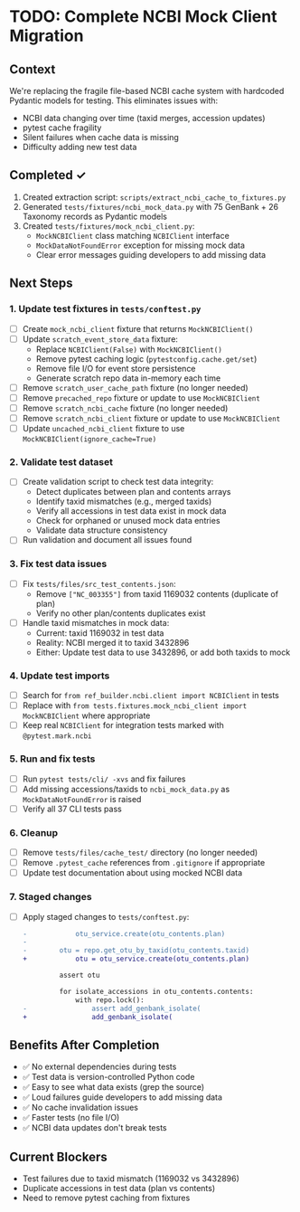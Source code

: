 # TODO: Complete NCBI Mock Client Migration

## Context
We're replacing the fragile file-based NCBI cache system with hardcoded Pydantic models for testing. This eliminates issues with:
- NCBI data changing over time (taxid merges, accession updates)
- pytest cache fragility
- Silent failures when cache data is missing
- Difficulty adding new test data

## Completed ✓
1. Created extraction script: `scripts/extract_ncbi_cache_to_fixtures.py`
2. Generated `tests/fixtures/ncbi_mock_data.py` with 75 GenBank + 26 Taxonomy records as Pydantic models
3. Created `tests/fixtures/mock_ncbi_client.py`:
   - `MockNCBIClient` class matching `NCBIClient` interface
   - `MockDataNotFoundError` exception for missing mock data
   - Clear error messages guiding developers to add missing data

## Next Steps

### 1. Update test fixtures in `tests/conftest.py`
- [ ] Create `mock_ncbi_client` fixture that returns `MockNCBIClient()`
- [ ] Update `scratch_event_store_data` fixture:
  - Replace `NCBIClient(False)` with `MockNCBIClient()`
  - Remove pytest caching logic (`pytestconfig.cache.get/set`)
  - Remove file I/O for event store persistence
  - Generate scratch repo data in-memory each time
- [ ] Remove `scratch_user_cache_path` fixture (no longer needed)
- [ ] Remove `precached_repo` fixture or update to use `MockNCBIClient`
- [ ] Remove `scratch_ncbi_cache` fixture (no longer needed)
- [ ] Remove `scratch_ncbi_client` fixture or update to use `MockNCBIClient`
- [ ] Update `uncached_ncbi_client` fixture to use `MockNCBIClient(ignore_cache=True)`

### 2. Validate test dataset
- [ ] Create validation script to check test data integrity:
  - Detect duplicates between plan and contents arrays
  - Identify taxid mismatches (e.g., merged taxids)
  - Verify all accessions in test data exist in mock data
  - Check for orphaned or unused mock data entries
  - Validate data structure consistency
- [ ] Run validation and document all issues found

### 3. Fix test data issues
- [ ] Fix `tests/files/src_test_contents.json`:
  - Remove `["NC_003355"]` from taxid 1169032 contents (duplicate of plan)
  - Verify no other plan/contents duplicates exist
- [ ] Handle taxid mismatches in mock data:
  - Current: taxid 1169032 in test data
  - Reality: NCBI merged it to taxid 3432896
  - Either: Update test data to use 3432896, or add both taxids to mock

### 4. Update test imports
- [ ] Search for `from ref_builder.ncbi.client import NCBIClient` in tests
- [ ] Replace with `from tests.fixtures.mock_ncbi_client import MockNCBIClient` where appropriate
- [ ] Keep real `NCBIClient` for integration tests marked with `@pytest.mark.ncbi`

### 5. Run and fix tests
- [ ] Run `pytest tests/cli/ -xvs` and fix failures
- [ ] Add missing accessions/taxids to `ncbi_mock_data.py` as `MockDataNotFoundError` is raised
- [ ] Verify all 37 CLI tests pass

### 6. Cleanup
- [ ] Remove `tests/files/cache_test/` directory (no longer needed)
- [ ] Remove `.pytest_cache` references from `.gitignore` if appropriate
- [ ] Update test documentation about using mocked NCBI data

### 7. Staged changes
- [ ] Apply staged changes to `tests/conftest.py`:
  ```diff
  -            otu_service.create(otu_contents.plan)
  -
  -        otu = repo.get_otu_by_taxid(otu_contents.taxid)
  +            otu = otu_service.create(otu_contents.plan)

           assert otu

           for isolate_accessions in otu_contents.contents:
               with repo.lock():
  -                assert add_genbank_isolate(
  +                add_genbank_isolate(
  ```

## Benefits After Completion
- ✅ No external dependencies during tests
- ✅ Test data is version-controlled Python code
- ✅ Easy to see what data exists (grep the source)
- ✅ Loud failures guide developers to add missing data
- ✅ No cache invalidation issues
- ✅ Faster tests (no file I/O)
- ✅ NCBI data updates don't break tests

## Current Blockers
- Test failures due to taxid mismatch (1169032 vs 3432896)
- Duplicate accessions in test data (plan vs contents)
- Need to remove pytest caching from fixtures
